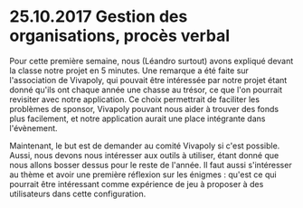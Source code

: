 # 25.10.2017 Gestion des organisations, procès verbal

Pour cette première semaine, nous (Léandro surtout) avons expliqué devant la classe notre projet en 5 minutes. Une remarque a été faite sur l'association de Vivapoly, qui pouvait être intéressée par notre projet étant donné qu'ils ont chaque année une chasse au trésor, ce que l'on pourrait revisiter avec notre application. Ce choix permettrait de faciliter les problèmes de sponsor, Vivapoly pouvant nous aider à trouver des fonds plus facilement, et notre application aurait une place intégrante dans l'évènement. 

Maintenant, le but est de demander au comité Vivapoly si c'est possible. Aussi, nous devons nous intéresser aux outils à utiliser, étant donné que nous allons bosser dessus pour le reste de l'année. Il faut aussi s'intéresser au thème et avoir une première réflexion sur les énigmes : qu'est ce qui pourrait être intéressant comme expérience de jeu à proposer à des utilisateurs dans cette configuration.
